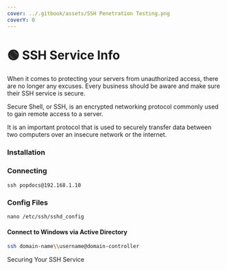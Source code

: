 ```yaml
---
cover: ../.gitbook/assets/SSH Penetration Testing.png
coverY: 0
---
```


# 🟢 SSH Service Info

When it comes to protecting your servers from unauthorized access, there are no longer any excuses. Every business should be aware and make sure their SSH service is secure.&#x20;

Secure Shell, or SSH, is an encrypted networking protocol commonly used to gain remote access to a server.&#x20;

It is an important protocol that is used to securely transfer data between two computers over an insecure network or the internet.

### Installation

### Connecting

```
ssh popdocs@192.168.1.10
```

### Config Files

```
nano /etc/ssh/sshd_config
```

#### Connect to Windows via Active Directory <a href="#connect-to-windows-via-active-directory" id="connect-to-windows-via-active-directory"></a>

```sh
ssh domain-name\\username@domain-controller
```

Securing Your SSH Service

